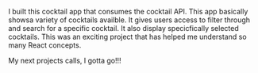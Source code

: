 I built this cocktail app that consumes the cocktail API. This app basically showsa variety of cocktails availble.
It gives users access to filter through and search for a specific cocktail.
It also display specicfically selected cocktails.
This was an exciting project that has helped me understand so many React concepts.

My next projects calls, I gotta go!!!
